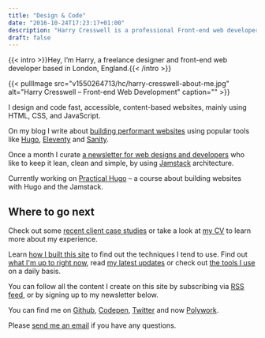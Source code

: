 ```yaml
---
title: "Design & Code"
date: "2016-10-24T17:23:17+01:00"
description: "Harry Cresswell is a professional Front-end web developer based in London, England. Read technical articles and notes on design and code."
draft: false
---
```


{{< intro >}}Hey, I’m Harry, a freelance designer and front-end web developer based in London, England.{{< /intro >}}

{{< pullImage src="v1550264713/hc/harry-cresswell-about-me.jpg" alt="Harry Cresswell – Front-end Web Development" caption="" >}}

I design and code fast, accessible, content-based websites, mainly using HTML, CSS, and JavaScript.

On my blog I write about [building performant websites](/writing/) using popular tools like [Hugo](/topics/hugo/), [Eleventy](/topics/eleventy/) and [Sanity](/topics/sanity/).

Once a month I curate [a newsletter for web designs and developers](/newsletter/) who like to keep it lean, clean and simple, by using [Jamstack](https://jamstack.org/) architecture.

Currently working on [Practical Hugo](https://practicalhugo.com/) – a course about building websites with Hugo and the Jamstack.

## Where to go next

Check out some [recent client case studies](/topics/case-study/) or take a look at [my CV](pdf/harry-cresswell-cv-aug-21.pdf) to learn more about my experience.

Learn [how I built this site](/build/) to find out the techniques I tend to use. Find out [what I'm up to right now](/now/), read [my latest updates](/updates) or check out [the tools I use](/uses/) on a daily basis.

You can follow all the content I create on this site by subscribing via [RSS feed](/feeds/), or by signing up to my newsletter below.

You can find me on [Github](https://github.com/harrycresswell), [Codepen](https://codepen.io/harrycresswell), [Twitter](https://twitter.com/harrycresswell) and now [Polywork](https://www.polywork.com/harrycresswell). 

Please [send me an email](mailto:studio@harrycresswell.com) if you have any questions. 